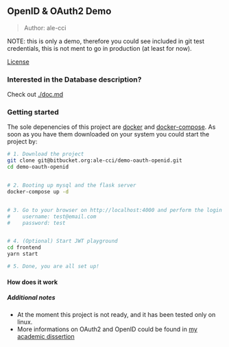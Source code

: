 ## OpenID & OAuth2 Demo
> Author: ale-cci

NOTE: this is only a demo, therefore you could see included in git test credentials,
this is not ment to go in production (at least for now).

[License](./LICENSE.md)


### Interested in the Database description?
Check out [./doc.md](./doc.md)

### Getting started
The sole depenencies of this project are [docker](https://www.docker.com/) and [docker-compose](https://docs.docker.com/compose/).
As soon as you have them downloaded on your system you could start the project
by:

```bash
# 1. Download the project
git clone git@bitbucket.org:ale-cci/demo-oauth-openid.git
cd demo-oauth-openid


# 2. Booting up mysql and the flask server
docker-compose up -d


# 3. Go to your browser on http://localhost:4000 and perform the login with
#    username: test@email.com
#    password: test


# 4. (Optional) Start JWT playground
cd frontend
yarn start

# 5. Done, you are all set up!
```

#### How does it work


##### Additional notes
- At the moment this project is not ready, and it has been tested only on linux.
- More informations on OAuth2 and OpenID could be found in [my academic dissertion](https://bitbucket.org/ale-cci/tesi-oauth2/src/master/)

